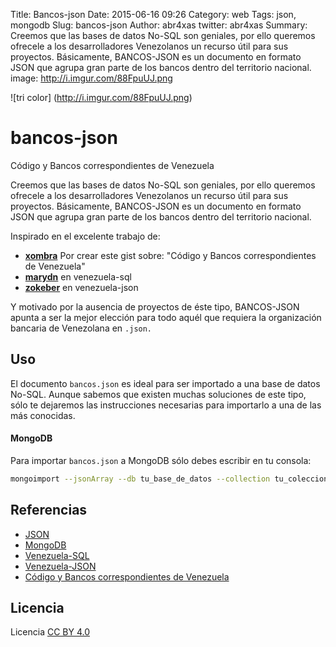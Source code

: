 Title: Bancos-json
Date: 2015-06-16 09:26
Category: web
Tags: json, mongodb
Slug: bancos-json
Author: abr4xas
twitter: abr4xas
Summary: Creemos que las bases de datos No-SQL son geniales, por ello queremos ofrecele a los desarrolladores Venezolanos un recurso útil para sus proyectos. Básicamente, BANCOS-JSON es un documento en formato JSON que agrupa gran parte de los bancos dentro del territorio nacional.
image: http://i.imgur.com/88FpuUJ.png

![tri color] (http://i.imgur.com/88FpuUJ.png)
# bancos-json
Código y Bancos correspondientes de Venezuela

Creemos que las bases de datos No-SQL son geniales, por ello queremos ofrecele a los desarrolladores Venezolanos un recurso útil para sus proyectos. Básicamente, BANCOS-JSON es un documento en formato JSON que agrupa gran parte de los bancos dentro del territorio nacional.

Inspirado en el excelente trabajo de:

* [**xombra**](https://github.com/xombra) Por crear este gist sobre: "Código y Bancos correspondientes de Venezuela"
* [**marydn**](https://github.com/marydn) en venezuela-sql
* [**zokeber**](https://github.com/zokeber) en venezuela-json

Y motivado por la ausencia de proyectos de éste tipo, BANCOS-JSON apunta a ser la mejor elección para todo aquél que requiera la organización bancaria de Venezolana en ```.json.```

## Uso
El documento ```bancos.json``` es ideal para ser importado a una base de datos No-SQL. Aunque sabemos que existen muchas soluciones de este tipo, sólo te dejaremos las instrucciones necesarias para importarlo a una de las más conocidas.

#### MongoDB

Para importar ```bancos.json``` a MongoDB sólo debes escribir en tu consola:

```bash
mongoimport --jsonArray --db tu_base_de_datos --collection tu_coleccion --type json --file "/ruta/a/bancos.json"
```

## Referencias

* [JSON](https://es.wikipedia.org/wiki/JSON)
* [MongoDB](http://www.mongodb.com/mongodb-overview)
* [Venezuela-SQL](https://github.com/marydn/venezuela-sql)
* [Venezuela-JSON](https://github.com/zokeber/venezuela-json)
* [Código y Bancos correspondientes de Venezuela](https://gist.github.com/xombra/11335801)

## Licencia

Licencia [CC BY 4.0](http://creativecommons.org/licenses/by/4.0/deed.es_ES)
